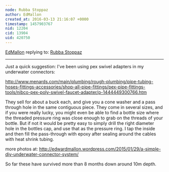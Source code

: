 ```yaml
---
node: Rubba Stoppaz
author: EdMallon
created_at: 2016-03-13 21:16:07 +0000
timestamp: 1457903767
nid: 12204
cid: 13904
uid: 420750
---
```




[EdMallon](../profile/EdMallon) replying to: [Rubba Stoppaz](../notes/donblair/09-08-2015/rubba-stoppaz)

----
Just a quick suggestion:  I've been using pex swivel adapters in my underwater connectors:

http://www.menards.com/main/plumbing/rough-plumbing/pipe-tubing-hoses-fittings-accessories/shop-all-pipe-fittings/pex-pipe-fittings-tools/nibco-pex-poly-swivel-faucet-adapter/p-1444449300766.htm

They sell for about a buck each, and give you a cone washer and a pass through hole in the same contiguous piece.  They come in several sizes, and if you were really lucky, you might even be able to find a bottle size where the threaded pressure ring was close enough to grab on the threads of your bottle. But if not it would be pretty easy to simply drill the right diameter hole in the bottles cap, and use that as the pressure ring.  I tap the inside and then fill the pass-through with epoxy after sealing around the cables with heat shrink tubing. 

more photos at: http://edwardmallon.wordpress.com/2015/01/29/a-simple-diy-underwater-connector-system/

So far these have survived more than 8 months down around 10m depth.